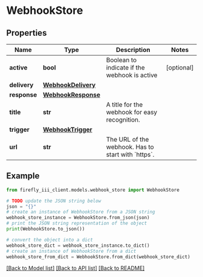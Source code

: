 # WebhookStore


## Properties

Name | Type | Description | Notes
------------ | ------------- | ------------- | -------------
**active** | **bool** | Boolean to indicate if the webhook is active | [optional] 
**delivery** | [**WebhookDelivery**](WebhookDelivery.md) |  | 
**response** | [**WebhookResponse**](WebhookResponse.md) |  | 
**title** | **str** | A title for the webhook for easy recognition. | 
**trigger** | [**WebhookTrigger**](WebhookTrigger.md) |  | 
**url** | **str** | The URL of the webhook. Has to start with &#x60;https&#x60;. | 

## Example

```python
from firefly_iii_client.models.webhook_store import WebhookStore

# TODO update the JSON string below
json = "{}"
# create an instance of WebhookStore from a JSON string
webhook_store_instance = WebhookStore.from_json(json)
# print the JSON string representation of the object
print(WebhookStore.to_json())

# convert the object into a dict
webhook_store_dict = webhook_store_instance.to_dict()
# create an instance of WebhookStore from a dict
webhook_store_from_dict = WebhookStore.from_dict(webhook_store_dict)
```
[[Back to Model list]](../README.md#documentation-for-models) [[Back to API list]](../README.md#documentation-for-api-endpoints) [[Back to README]](../README.md)


